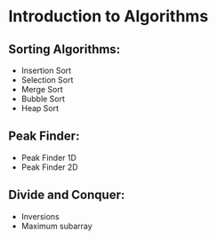 # Introduction to Algorithms
## Sorting Algorithms:
* Insertion Sort
* Selection Sort 
* Merge Sort
* Bubble Sort 
* Heap Sort


## Peak Finder:
* Peak Finder 1D
* Peak Finder 2D

## Divide and Conquer:
* Inversions
* Maximum subarray 
